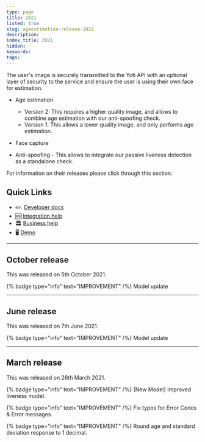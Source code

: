 ```yaml
---
type: page
title: 2021
listed: true
slug: ageestimation-release-2021
description: 
index_title: 2021
hidden: 
keywords: 
tags: 
---
```


The user's image is securely transmitted to the Yoti API with an optional layer of security to the service and ensure the user is using their own face for estimation. 

- Age estimation
    - Version 2: This requires a higher quality image, and allows to combine age estimation with our anti-spoofing check.
    - Version 1: This allows a lower quality image, and only performs age estimation.

- Face capture
- Anti-spoofing - This allows to integrate our passive liveness detection as a standalone check.

For information on their releases please click through this section.

## Quick Links

- ✏️. [Developer docs](https://developers.yoti.com/age-estimation/overview)
- 🆘 [Integration help](https://yoti.force.com/yotisupport/s/contactsupport)
- 🏛 [Business help](https://www.yoti.com/contact-us/)
- 🖥  [Demo](https://yoti.world/liveness-demo/)

---

## October release

This was released on 5th October 2021.

{% badge type="info" text="IMPROVEMENT" /%} Model update

---

## June release

This was released on 7th June 2021.

{% badge type="info" text="IMPROVEMENT" /%} Model update

---

## March release

This was released on 26th March 2021.

{% badge type="info" text="IMPROVEMENT" /%} (New Model) Improved liveness model.

{% badge type="info" text="IMPROVEMENT" /%} Fix typos for Error Codes & Error messages.

{% badge type="info" text="IMPROVEMENT" /%} Round age and standard deviation response to 1 decimal.